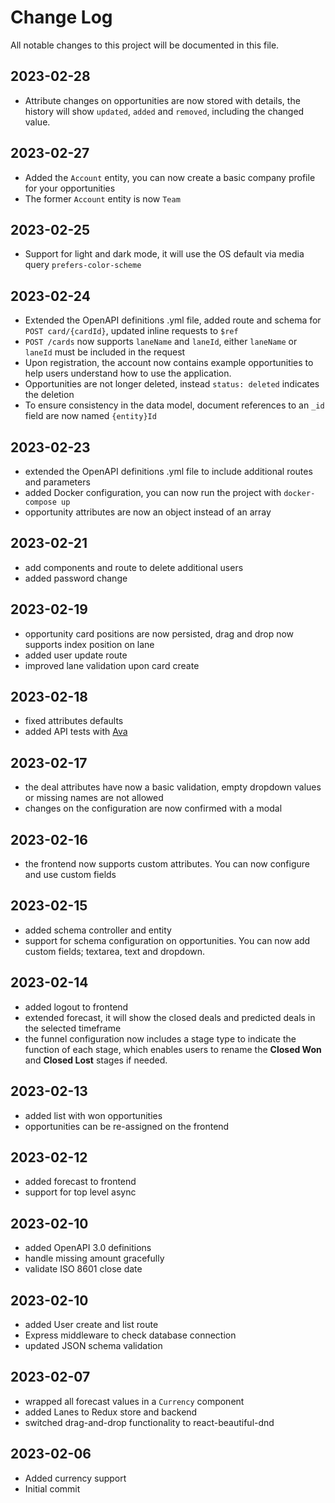 # Change Log

All notable changes to this project will be documented in this file.

## 2023-02-28

- Attribute changes on opportunities are now stored with details, the history will show `updated`, `added` and `removed`, including the changed value.

## 2023-02-27

- Added the `Account` entity, you can now create a basic company profile for your opportunities
- The former `Account` entity is now `Team`

## 2023-02-25

- Support for light and dark mode, it will use the OS default via media query `prefers-color-scheme`

## 2023-02-24

- Extended the OpenAPI definitions .yml file, added route and schema for `POST card/{cardId}`, updated inline requests to `$ref`
- `POST /cards` now supports `laneName` and `laneId`, either `laneName` or `laneId` must be included in the request
- Upon registration, the account now contains example opportunities to help users understand how to use the application.
- Opportunities are not longer deleted, instead `status: deleted` indicates the deletion
- To ensure consistency in the data model, document references to an `_id` field are now named `{entity}Id`

## 2023-02-23

- extended the OpenAPI definitions .yml file to include additional routes and parameters
- added Docker configuration, you can now run the project with `docker-compose up`
- opportunity attributes are now an object instead of an array

## 2023-02-21

- add components and route to delete additional users
- added password change

## 2023-02-19

- opportunity card positions are now persisted, drag and drop now supports index position on lane
- added user update route
- improved lane validation upon card create

## 2023-02-18

- fixed attributes defaults
- added API tests with [Ava](https://github.com/avajs/ava)

## 2023-02-17

- the deal attributes have now a basic validation, empty dropdown values or missing names are not allowed
- changes on the configuration are now confirmed with a modal

## 2023-02-16

- the frontend now supports custom attributes. You can now configure and use custom fields

## 2023-02-15

- added schema controller and entity
- support for schema configuration on opportunities. You can now add custom fields; textarea, text and dropdown.

## 2023-02-14

- added logout to frontend
- extended forecast, it will show the closed deals and predicted deals in the selected timeframe
- the funnel configuration now includes a stage type to indicate the function of each stage, which enables users to rename the **Closed Won** and **Closed Lost** stages if needed.

## 2023-02-13

- added list with won opportunities
- opportunities can be re-assigned on the frontend

## 2023-02-12

- added forecast to frontend
- support for top level async

## 2023-02-10

- added OpenAPI 3.0 definitions
- handle missing amount gracefully
- validate ISO 8601 close date

## 2023-02-10

- added User create and list route
- Express middleware to check database connection
- updated JSON schema validation

## 2023-02-07

- wrapped all forecast values in a `Currency` component
- added Lanes to Redux store and backend
- switched drag-and-drop functionality to react-beautiful-dnd

## 2023-02-06

- Added currency support
- Initial commit
